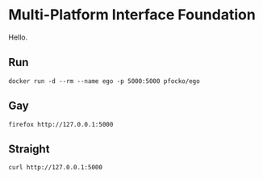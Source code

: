 # Multi-Platform Interface Foundation

Hello.

## Run

    docker run -d --rm --name ego -p 5000:5000 pfocko/ego

## Gay

    firefox http://127.0.0.1:5000

## Straight

    curl http://127.0.0.1:5000
